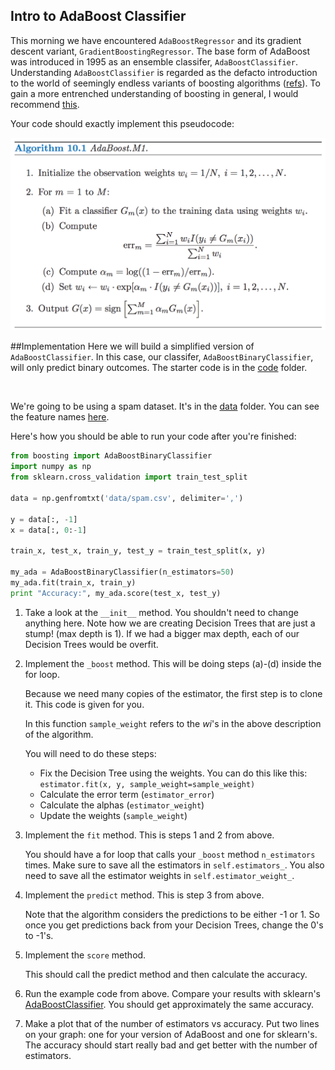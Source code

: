 ## Intro to AdaBoost Classifier
This morning we have encountered `AdaBoostRegressor` and its gradient
descent variant, `GradientBoostingRegressor`. The base form of AdaBoost was
introduced in 1995 as an ensemble classifer, `AdaBoostClassifier`.
Understanding `AdaBoostClassifier` is regarded as the defacto
introduction to the world of seemingly endless variants of boosting algorithms
([refs](readings)). To gain a more entrenched understanding of boosting
in general, I would recommend [this](readings/explaining_boosting.pdf).

Your code should exactly implement this pseudocode:

![adaboost](images/adaboost_algorithm.png)

##Implementation
Here we will build a simplified version of `AdaBoostClassifier`. In this case,
our classifer, `AdaBoostBinaryClassifier`, will only predict binary outcomes.
The starter code is in the [code](code) folder.

<br>

We're going to be using a spam dataset. It's in the [data](data) folder. You can see the feature names [here](https://archive.ics.uci.edu/ml/machine-learning-databases/spambase/spambase.names).

Here's how you should be able to run your code after you're finished:

```python
from boosting import AdaBoostBinaryClassifier
import numpy as np
from sklearn.cross_validation import train_test_split

data = np.genfromtxt('data/spam.csv', delimiter=',')

y = data[:, -1]
x = data[:, 0:-1]

train_x, test_x, train_y, test_y = train_test_split(x, y)

my_ada = AdaBoostBinaryClassifier(n_estimators=50)
my_ada.fit(train_x, train_y)
print "Accuracy:", my_ada.score(test_x, test_y)
```

1. Take a look at the `__init__` method. You shouldn't need to change anything here. Note how we are creating Decision Trees that are just a stump! (max depth is 1). If we had a bigger max depth, each of our Decision Trees would be overfit.

1. Implement the `_boost` method. This will be doing steps (a)-(d) inside the for loop.

    Because we need many copies of the estimator, the first step is to clone it. This code is given for you.

    In this function `sample_weight` refers to the *wi*'s in the above description of the algorithm.

    You will need to do these steps:

    * Fix the Decision Tree using the weights. You can do this like this: `estimator.fit(x, y, sample_weight=sample_weight)`
    * Calculate the error term (`estimator_error`)
    * Calculate the alphas (`estimator_weight`)
    * Update the weights (`sample_weight`)

2. Implement the `fit` method. This is steps 1 and 2 from above.

    You should have a for loop that calls your `_boost` method `n_estimators` times. Make sure to save all the estimators in `self.estimators_`. You also need to save all the estimator weights in `self.estimator_weight_`.

3. Implement the `predict` method. This is step 3 from above.

    Note that the algorithm considers the predictions to be either -1 or 1. So once you get predictions back from your Decision Trees, change the 0's to -1's.

4. Implement the `score` method.

    This should call the predict method and then calculate the accuracy.

5. Run the example code from above. Compare your results with sklearn's [AdaBoostClassifier](http://scikit-learn.org/stable/modules/generated/sklearn.ensemble.AdaBoostClassifier.html). You should get approximately the same accuracy.

6. Make a plot that of the number of estimators vs accuracy. Put two lines on your graph: one for your version of AdaBoost and one for sklearn's. The accuracy should start really bad and get better with the number of estimators.